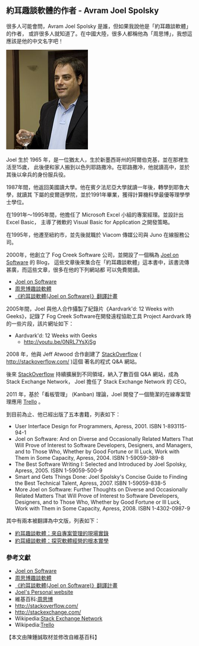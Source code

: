 ## 約耳趣談軟體的作者 - Avram Joel Spolsky 

很多人可能會問，Avram Joel Spolsky 是誰，但如果我說他是「約耳趣談軟體」的作者，
或許很多人就知道了。在中國大陸，很多人都稱他為「周思博」，我想這應該是他的中文名字吧！

![](../img/220px-Joel_spolsky_on_20_sept_2007.jpg)

Joel 生於 1965 年，是一位猶太人，生於新墨西哥州的阿爾伯克基，並在那裡生活至15歲，
此後便和家人搬到以色列耶路撒冷。在耶路撒冷，他就讀高中，並於其後以傘兵的身份服兵役。

1987年間，他返回美國讀大學。他在賓夕法尼亞大學就讀一年後，轉學到耶魯大學，就讀其
下屬的皮爾遜學院，並於1991年畢業，獲得計算機科學最優等理學學士學位。

在1991年～1995年間，他擔任了 Microsoft Excel 小組的專案經理。並設計出 Excel Basic，
主導了微軟的 Visual Basic for Application 之開發策略。

在1995年，他遷至紐約市，並先後就職於 Viacom 傳媒公司與 Juno 在線服務公司。

2000年，他創立了 Fog Creek Software 公司，並開設了一個稱為 [Joel on Software] 的 Blog，
這些文章後來集合在「約耳趣談軟體」這本書中，該書流傳甚廣，而這些文章，很多在他的下列網站都
可以免費閱讀。

* [Joel on Software]
* [周思博趣談軟體]
* [《約耳談軟體(Joel on Software)》翻譯計畫]

2005年間，Joel 與他人合作攝製了紀錄片《Aardvark'd: 12 Weeks with Geeks》，記錄了
Fog Creek Software在開發遠程協助工具 Project Aardvark 時的一些片段，該片網址如下：

* Aardvark'd: 12 Weeks with Geeks
	* <http://youtu.be/0NRL7YsXjSg>

2008 年，他與 Jeff Atwood 合作創建了 [StackOverflow] ( <http://stackoverflow.com/> )這個
著名的程式 Q&A 網站。

後來 [StackOverflow] 持續擴展到不同領域，納入了數百個 Q&A 網站，成為 Stack Exchange Network，
Joel 擔任了 Stack Exchange Network 的 CEO。

2011 年，基於「看板管理」 (Kanban) 理論，Joel 開發了一個簡潔的在線專案管理應用 [Trello] 。

到目前為止、他已經出版了五本書籍，列表如下：

* User Interface Design for Programmers, Apress, 2001. ISBN 1-893115-94-1
* Joel on Software: And on Diverse and Occasionally Related Matters That Will Prove of Interest to Software Developers, Designers, and Managers, and to Those Who, Whether by Good Fortune or Ill Luck, Work with Them in Some Capacity, Apress, 2004. ISBN 1-59059-389-8
* The Best Software Writing I: Selected and Introduced by Joel Spolsky, Apress, 2005. ISBN 1-59059-500-9
* Smart and Gets Things Done: Joel Spolsky's Concise Guide to Finding the Best Technical Talent, Apress, 2007. ISBN 1-59059-838-5
* More Joel on Software: Further Thoughts on Diverse and Occasionally Related Matters That Will Prove of Interest to Software Developers, Designers, and to Those Who, Whether by Good Fortune or Ill Luck, Work with Them in Some Capacity, Apress, 2008. ISBN 1-4302-0987-9

其中有兩本被翻譯為中文版，列表如下：

* [約耳趣談軟體：來自專案管理的現場實錄](http://www.books.com.tw/exep/prod/booksfile.php?item=0010467041)
* [約耳續談軟體：探究軟體經營的根本實學](http://www.books.com.tw/exep/prod/booksfile.php?item=0010472662)

### 參考文獻
* [Joel on Software]
* [周思博趣談軟體]
* [《約耳談軟體(Joel on Software)》翻譯計畫]
* [Joel's Personal website](http://joel.spolsky.com/)
* 維基百科:[周思博](http://zh.wikipedia.org/wiki/%E5%91%A8%E6%80%9D%E5%8D%9A)
* <http://stackoverflow.com/>
* <http://stackexchange.com/>
* Wikipedia:[Stack Exchange Network](http://en.wikipedia.org/wiki/Stack_Exchange_Network)
* Wikipedia:[Trello]

[Trello]:http://en.wikipedia.org/wiki/Trello
[Joel on Software]:http://www.joelonsoftware.com/
[周思博趣談軟體]:http://chinesetrad.joelonsoftware.com/
[《約耳談軟體(Joel on Software)》翻譯計畫]:http://local.joelonsoftware.com/wiki/%E9%A6%96%E9%A0%81
[StackOverflow]:http://stackoverflow.com/

【本文由陳鍾誠取材並修改自維基百科】


